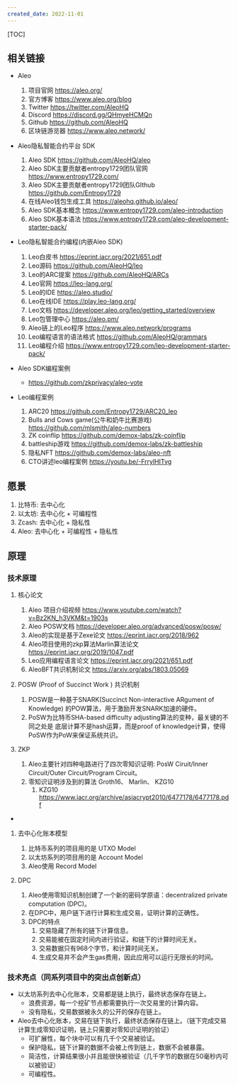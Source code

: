 ```yaml
---
created_date: 2022-11-01
---
```


[TOC]

## 相关链接

- Aleo

  1. 项目官网 https://aleo.org/
  2. 官方博客 https://www.aleo.org/blog
  3. Twitter https://twitter.com/AleoHQ
  4. Discord https://discord.gg/QHmyeHCMQn
  5. Github https://github.com/AleoHQ
  6. 区块链游览器 https://www.aleo.network/

- Aleo隐私智能合约平台 SDK

  1. Aleo SDK https://github.com/AleoHQ/aleo
  2. Aleo SDK主要贡献者entropy1729团队官网 https://www.entropy1729.com/
  3. Aleo SDK主要贡献者entropy1729团队GIthub https://github.com/Entropy1729
  4. 在线Aleo钱包生成工具 https://aleohq.github.io/aleo/
  5. Aleo SDK基本概念 https://www.entropy1729.com/aleo-introduction
  6. Aleo SDK基本语法 https://www.entropy1729.com/aleo-development-starter-pack/

- Leo隐私智能合约编程(内嵌Aleo SDK)

  01. Leo白皮书 https://eprint.iacr.org/2021/651.pdf
  02. Leo源码 https://github.com/AleoHQ/leo
  03. Leo的ARC提案 https://github.com/AleoHQ/ARCs
  04. Leo官网 https://leo-lang.org/
  05. Leo的IDE https://aleo.studio/
  06. Leo在线IDE https://play.leo-lang.org/
  07. Leo文档 https://developer.aleo.org/leo/getting_started/overview
  08. Leo包管理中心 https://aleo.pm/
  09. Aleo链上的Leo程序 https://www.aleo.network/programs
  10. Leo编程语言的语法格式 https://github.com/AleoHQ/grammars
  11. Leo编程介绍 https://www.entropy1729.com/leo-development-starter-pack/

- Aleo SDK编程案例

  - https://github.com/zkprivacy/aleo-vote

- Leo编程案例

  1. ARC20 https://github.com/Entropy1729/ARC20_leo
  2. Bulls and Cows game(公牛和奶牛比赛游戏) https://github.com/mlsmith/aleo-numbers
  3. ZK coinflip https://github.com/demox-labs/zk-coinflip
  4. battleship游戏 https://github.com/demox-labs/zk-battleship
  5. 隐私NFT https://github.com/demox-labs/aleo-nft
  6. CTO讲述leo编程案例 https://youtu.be/-FrrylHITvg

## 愿景

1. 比特币: 去中心化
2. 以太坊: 去中心化 + 可编程性
3. Zcash: 去中心化 + 隐私性
4. Aleo: 去中心化 + 可编程性 + 隐私性

## 原理

### 技术原理

1. 核心论文

   1. Aleo 项目介绍视频 https://www.youtube.com/watch?v=Bz2KN_h3VKM&t=1903s
   2. Aleo POSW文档 https://developer.aleo.org/advanced/posw/posw/
   3. Aleo的实现是基于Zexe论文 https://eprint.iacr.org/2018/962
   4. Aleo项目使用的zkp算法Marlin算法论文 https://eprint.iacr.org/2019/1047.pdf
   5. Leo应用编程语言论文 https://eprint.iacr.org/2021/651.pdf
   6. AleoBFT共识机制论文 https://arxiv.org/abs/1803.05069

2. POSW (Proof of Succinct Work ) 共识机制

   1. POSW是一种基于SNARK(Succinct Non-interactive ARgument of Knowledge) 的POW算法，用于激励开发SNARK加速的硬件。
   2. PoSW为比特币SHA-based difficulty adjusting算法的变种，最关键的不同之处是 底层计算不是hash运算，而是proof of knowledge计算，使得PoSW作为PoW来保证系统共识。

3. ZKP

   1. Aleo主要针对四种电路进行了四次零知识证明: PosW Ciruit/Inner Circuit/Outer Circuit/Program Circuit。
   2. 零知识证明涉及到的算法 Groth16、 Marlin、 KZG10
      1. KZG10 https://www.iacr.org/archive/asiacrypt2010/6477178/6477178.pdf

-

1. 去中心化账本模型

   1. 比特币系列的项目用的是 UTXO Model
   2. 以太坊系列的项目用的是 Account Model
   3. Aleo使用 Record Model

2. DPC

   1. Aleo使用零知识机制创建了一个新的密码学原语：decentralized private computation (DPC)。
   2. 在DPC中，用户链下进行计算和生成交易，证明计算的正确性。
   3. DPC的特点
      1. 交易隐藏了所有的链下计算信息。
      2. 交易能被在固定时间内进行验证，和链下的计算时间无关。
      3. 交易数据只有968个字节，和计算时间无关。
      4. 生成交易并不会产生gas费用，因此应用可以运行无限长的时间。

### 技术亮点（同系列项目中的突出点创新点）

- 以太坊系列去中心化账本，交易都是链上执行，最终状态保存在链上。
  - 浪费资源，每一个挖矿节点都需要执行一次交易里的计算内容。
  - 没有隐私，交易数据被永久的公开的保存在链上。
- Aleo去中心化账本，交易在链下执行，最终状态保存在链上。（链下完成交易计算生成零知识证明，链上只需要对零知识证明的验证）
  - 可扩展性，每个块中可以有几千个交易被验证。
  - 保护隐私，链下计算的数据不会被上传到链上，数据不会被暴露。
  - 简洁性，计算结果很小并且能很快被验证（几千字节的数据在50毫秒内可以被验证）
  - 可编程性。
